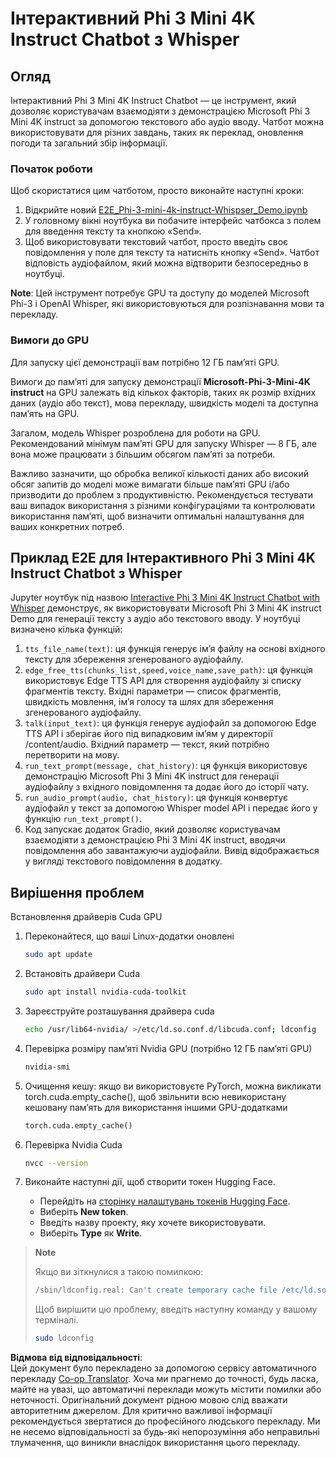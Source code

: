 <!--
CO_OP_TRANSLATOR_METADATA:
{
  "original_hash": "006e8cf75211d3297f24e1b22e38955f",
  "translation_date": "2025-07-17T02:24:32+00:00",
  "source_file": "md/02.Application/01.TextAndChat/Phi3/E2E_Phi-3-mini_with_whisper.md",
  "language_code": "uk"
}
-->
# Інтерактивний Phi 3 Mini 4K Instruct Chatbot з Whisper

## Огляд

Інтерактивний Phi 3 Mini 4K Instruct Chatbot — це інструмент, який дозволяє користувачам взаємодіяти з демонстрацією Microsoft Phi 3 Mini 4K instruct за допомогою текстового або аудіо вводу. Чатбот можна використовувати для різних завдань, таких як переклад, оновлення погоди та загальний збір інформації.

### Початок роботи

Щоб скористатися цим чатботом, просто виконайте наступні кроки:

1. Відкрийте новий [E2E_Phi-3-mini-4k-instruct-Whispser_Demo.ipynb](https://github.com/microsoft/Phi-3CookBook/blob/main/code/06.E2E/E2E_Phi-3-mini-4k-instruct-Whispser_Demo.ipynb)
2. У головному вікні ноутбука ви побачите інтерфейс чатбокса з полем для введення тексту та кнопкою «Send».
3. Щоб використовувати текстовий чатбот, просто введіть своє повідомлення у поле для тексту та натисніть кнопку «Send». Чатбот відповість аудіофайлом, який можна відтворити безпосередньо в ноутбуці.

**Note**: Цей інструмент потребує GPU та доступу до моделей Microsoft Phi-3 і OpenAI Whisper, які використовуються для розпізнавання мови та перекладу.

### Вимоги до GPU

Для запуску цієї демонстрації вам потрібно 12 ГБ пам’яті GPU.

Вимоги до пам’яті для запуску демонстрації **Microsoft-Phi-3-Mini-4K instruct** на GPU залежать від кількох факторів, таких як розмір вхідних даних (аудіо або текст), мова перекладу, швидкість моделі та доступна пам’ять на GPU.

Загалом, модель Whisper розроблена для роботи на GPU. Рекомендований мінімум пам’яті GPU для запуску Whisper — 8 ГБ, але вона може працювати з більшим обсягом пам’яті за потреби.

Важливо зазначити, що обробка великої кількості даних або високий обсяг запитів до моделі може вимагати більше пам’яті GPU і/або призводити до проблем з продуктивністю. Рекомендується тестувати ваш випадок використання з різними конфігураціями та контролювати використання пам’яті, щоб визначити оптимальні налаштування для ваших конкретних потреб.

## Приклад E2E для Інтерактивного Phi 3 Mini 4K Instruct Chatbot з Whisper

Jupyter ноутбук під назвою [Interactive Phi 3 Mini 4K Instruct Chatbot with Whisper](https://github.com/microsoft/Phi-3CookBook/blob/main/code/06.E2E/E2E_Phi-3-mini-4k-instruct-Whispser_Demo.ipynb) демонструє, як використовувати Microsoft Phi 3 Mini 4K instruct Demo для генерації тексту з аудіо або текстового вводу. У ноутбуці визначено кілька функцій:

1. `tts_file_name(text)`: ця функція генерує ім’я файлу на основі вхідного тексту для збереження згенерованого аудіофайлу.
1. `edge_free_tts(chunks_list,speed,voice_name,save_path)`: ця функція використовує Edge TTS API для створення аудіофайлу зі списку фрагментів тексту. Вхідні параметри — список фрагментів, швидкість мовлення, ім’я голосу та шлях для збереження згенерованого аудіофайлу.
1. `talk(input_text)`: ця функція генерує аудіофайл за допомогою Edge TTS API і зберігає його під випадковим ім’ям у директорії /content/audio. Вхідний параметр — текст, який потрібно перетворити на мову.
1. `run_text_prompt(message, chat_history)`: ця функція використовує демонстрацію Microsoft Phi 3 Mini 4K instruct для генерації аудіофайлу з вхідного повідомлення та додає його до історії чату.
1. `run_audio_prompt(audio, chat_history)`: ця функція конвертує аудіофайл у текст за допомогою Whisper model API і передає його у функцію `run_text_prompt()`.
1. Код запускає додаток Gradio, який дозволяє користувачам взаємодіяти з демонстрацією Phi 3 Mini 4K instruct, вводячи повідомлення або завантажуючи аудіофайли. Вивід відображається у вигляді текстового повідомлення в додатку.

## Вирішення проблем

Встановлення драйверів Cuda GPU

1. Переконайтеся, що ваші Linux-додатки оновлені

    ```bash
    sudo apt update
    ```

1. Встановіть драйвери Cuda

    ```bash
    sudo apt install nvidia-cuda-toolkit
    ```

1. Зареєструйте розташування драйвера cuda

    ```bash
    echo /usr/lib64-nvidia/ >/etc/ld.so.conf.d/libcuda.conf; ldconfig
    ```

1. Перевірка розміру пам’яті Nvidia GPU (потрібно 12 ГБ пам’яті GPU)

    ```bash
    nvidia-smi
    ```

1. Очищення кешу: якщо ви використовуєте PyTorch, можна викликати torch.cuda.empty_cache(), щоб звільнити всю невикористану кешовану пам’ять для використання іншими GPU-додатками

    ```python
    torch.cuda.empty_cache() 
    ```

1. Перевірка Nvidia Cuda

    ```bash
    nvcc --version
    ```

1. Виконайте наступні дії, щоб створити токен Hugging Face.

    - Перейдіть на [сторінку налаштувань токенів Hugging Face](https://huggingface.co/settings/tokens?WT.mc_id=aiml-137032-kinfeylo).
    - Виберіть **New token**.
    - Введіть назву проекту, яку хочете використовувати.
    - Виберіть **Type** як **Write**.

> **Note**
>
> Якщо ви зіткнулися з такою помилкою:
>
> ```bash
> /sbin/ldconfig.real: Can't create temporary cache file /etc/ld.so.cache~: Permission denied 
> ```
>
> Щоб вирішити цю проблему, введіть наступну команду у вашому терміналі.
>
> ```bash
> sudo ldconfig
> ```

**Відмова від відповідальності**:  
Цей документ було перекладено за допомогою сервісу автоматичного перекладу [Co-op Translator](https://github.com/Azure/co-op-translator). Хоча ми прагнемо до точності, будь ласка, майте на увазі, що автоматичні переклади можуть містити помилки або неточності. Оригінальний документ рідною мовою слід вважати авторитетним джерелом. Для критично важливої інформації рекомендується звертатися до професійного людського перекладу. Ми не несемо відповідальності за будь-які непорозуміння або неправильні тлумачення, що виникли внаслідок використання цього перекладу.